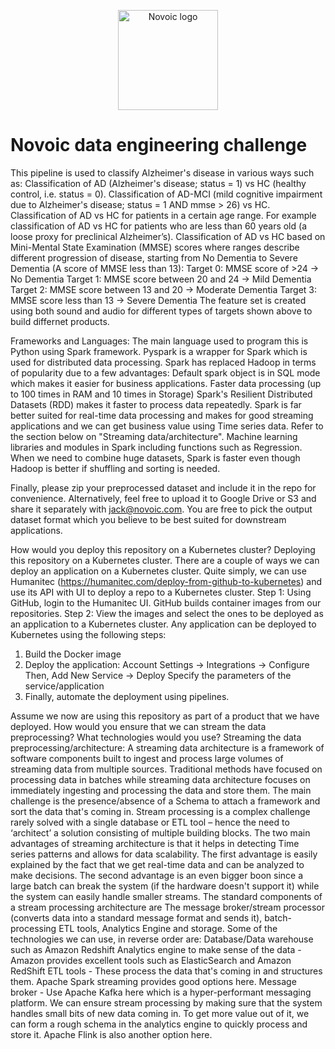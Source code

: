 <p align="center"><a href="https://novoic.com"><img src="https://assets.novoic.com/logo_320px.png" alt="Novoic logo" width="160"/></a></p>

# Novoic data engineering challenge
This pipeline is used to classify Alzheimer's disease in various ways such as:
Classification of AD (Alzheimer's disease; status = 1) vs HC (healthy control, i.e. status = 0).
Classification of AD-MCI (mild cognitive impairment due to Alzheimer's disease; status = 1 AND mmse > 26) vs HC.
Classification of AD vs HC for patients in a certain age range. For example classification of AD vs HC for patients who are less than 60 years old (a loose proxy for preclinical Alzheimer’s).
Classification of AD vs HC based on Mini-Mental State Examination (MMSE) scores where ranges describe different progression of disease, starting from No Dementia to Severe Dementia (A score of MMSE less than 13):
Target 0: MMSE score of >24 -> No Dementia
Target 1: MMSE score between 20 and 24 -> Mild Dementia
Target 2: MMSE score between 13 and 20 -> Moderate Dementia
Target 3: MMSE score less than 13 -> Severe Dementia
The feature set is created using both sound and audio for different types of targets shown above to build differnet products. 

Frameworks and Languages:
The main language used to program this is Python using Spark framework. Pyspark is a wrapper for Spark which is used for distributed data processing. 
Spark has replaced Hadoop in terms of popularity due to a few advantages:
Default spark object is in SQL mode which makes it easier for business applications. 
Faster data processing (up to 100 times in RAM and 10 times in Storage)
Spark's Resilient Distributed Datasets (RDD) makes it faster to process data repeatedly.
Spark is far better suited for real-time data processing and makes for good streaming applications and we can get business value using Time series data. Refer to the section below on "Streaming data/architecture".
Machine learning libraries and modules in Spark including functions such as Regression. 
When we need to combine huge datasets, Spark is faster even though Hadoop is better if shuffling and sorting is needed. 

Finally, please zip your preprocessed dataset and include it in the repo for convenience. Alternatively, feel free to upload it to Google Drive or S3 and share it separately with jack@novoic.com. You are free to pick the output dataset format which you believe to be best suited for downstream applications.


How would you deploy this repository on a Kubernetes cluster?
Deploying this repository on a Kubernetes cluster.
There are a couple of ways we can deploy an application on a Kubernetes cluster. 
Quite simply, we can use Humanitec (https://humanitec.com/deploy-from-github-to-kubernetes) and use its API with UI to deploy a repo to a Kubernetes cluster. 
Step 1: Using GitHub, login to the Humanitec UI. GitHub builds container images from our repositories.
Step 2: View the images and select the ones to be deployed as an application to a Kubernetes cluster. 
Any application can be deployed to Kubernetes using the following steps:
1. Build the Docker image
2. Deploy the application:
    Account Settings -> Integrations -> Configure
    Then, Add New Service -> Deploy
    Specify the parameters of the service/application
3. Finally, automate the deployment using pipelines. 


Assume we now are using this repository as part of a product that we have deployed. How would you ensure that we can stream the data preprocessing? What technologies would you use? 
Streaming the data preprocessing/architecture:
A streaming data architecture is a framework of software components built to ingest and process large volumes of streaming data from multiple sources.
Traditional methods have focused on processing data in batches while streaming data architecture focuses on immediately ingesting and processing the data and store them. The main challenge is the presence/absence of a Schema to attach a framework and sort the data that's coming in. Stream processing is a complex challenge rarely solved with a single database or ETL tool – hence the need to ‘architect’ a solution consisting of multiple building blocks.
The two main advantages of streaming architecture is that it helps in detecting Time series patterns and allows for data scalability. The first advantage is easily explained by the fact that we get real-time data and can be analyzed to make decisions. The second advantage is an even bigger boon since a large batch can break the system (if the hardware doesn't support it) while the system can easily handle smaller streams. 
The standard components of a stream processing architecture are The message broker/stream processor (converts data into a standard message format and sends it), batch-processing ETL tools, Analytics Engine and storage. 
Some of the technologies we can use, in reverse order are:
Database/Data warehouse such as Amazon Redshift
Analytics engine to make sense of the data - Amazon provides excellent tools such as ElasticSearch and Amazon RedShift
ETL tools - These process the data that's coming in and structures them. Apache Spark streaming provides good options here. 
Message broker - Use Apache Kafka here which is a hyper-performant messaging platform. 
We can ensure stream processing by making sure that the system handles small bits of new data coming in. To get more value out of it, we can form a rough schema in the analytics engine to quickly process and store it. 
Apache Flink is also another option here. 
